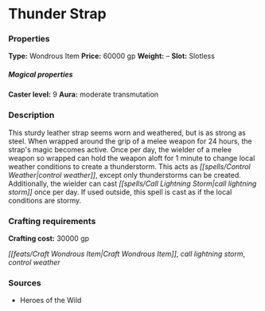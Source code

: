 ﻿---
Title: "Thunder Strap"
Type: "Wondrous Item"
Price: "60000 gp"
Weight: "–"
Slot: "Slotless"
Caster level: "9"
Aura: "moderate transmutation"
Description: |
  "This sturdy leather strap seems worn and weathered, but is as strong as steel. When wrapped around the grip of a melee weapon for 24 hours, the strap's magic becomes active. Once per day, the wielder of a melee weapon so wrapped can hold the weapon aloft for 1 minute to change local weather conditions to create a thunderstorm. This acts as _control weather_, except only thunderstorms can be created. Additionally, the wielder can cast _call lightning storm_ once per day. If used outside, this spell is cast as if the local conditions are stormy."
Crafting cost: "30000 gp"
Sources: "['Heroes of the Wild']"
---

# Thunder Strap

### Properties

**Type:** Wondrous Item **Price:** 60000 gp **Weight:** – **Slot:** Slotless

##### Magical properties

**Caster level:** 9 **Aura:** moderate transmutation

### Description

This sturdy leather strap seems worn and weathered, but is as strong as steel. When wrapped around the grip of a melee weapon for 24 hours, the strap's magic becomes active. Once per day, the wielder of a melee weapon so wrapped can hold the weapon aloft for 1 minute to change local weather conditions to create a thunderstorm. This acts as _[[spells/Control Weather|control weather]]_, except only thunderstorms can be created. Additionally, the wielder can cast _[[spells/Call Lightning Storm|call lightning storm]]_ once per day. If used outside, this spell is cast as if the local conditions are stormy.

### Crafting requirements

**Crafting cost:** 30000 gp

_[[feats/Craft Wondrous Item|Craft Wondrous Item]]_, _call lightning storm_, _control weather_

### Sources

* Heroes of the Wild